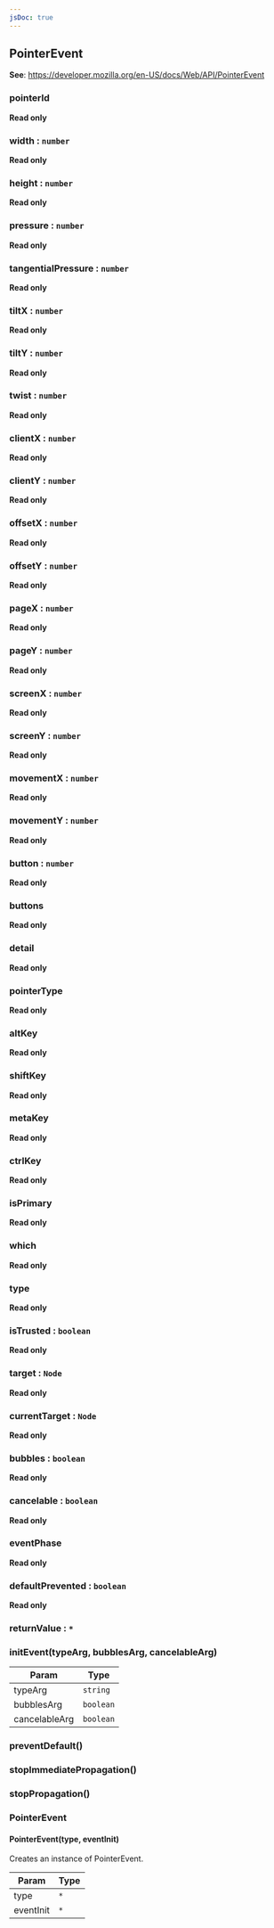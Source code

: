 ```yaml
---
jsDoc: true
---
```


<a name="pointerevent" id="pointerevent"></a>

## PointerEvent
**See**: https://developer.mozilla.org/en-US/docs/Web/API/PointerEvent  


<a name="baseuievent-pointerid" id="baseuievent-pointerid"></a>

### pointerId
**Read only**


<a name="baseuievent-width" id="baseuievent-width"></a>

### width : `number`
**Read only**


<a name="baseuievent-height" id="baseuievent-height"></a>

### height : `number`
**Read only**


<a name="baseuievent-pressure" id="baseuievent-pressure"></a>

### pressure : `number`
**Read only**


<a name="baseuievent-tangentialpressure" id="baseuievent-tangentialpressure"></a>

### tangentialPressure : `number`
**Read only**


<a name="baseuievent-tiltx" id="baseuievent-tiltx"></a>

### tiltX : `number`
**Read only**


<a name="baseuievent-tilty" id="baseuievent-tilty"></a>

### tiltY : `number`
**Read only**


<a name="baseuievent-twist" id="baseuievent-twist"></a>

### twist : `number`
**Read only**


<a name="baseuievent-clientx" id="baseuievent-clientx"></a>

### clientX : `number`
**Read only**


<a name="baseuievent-clienty" id="baseuievent-clienty"></a>

### clientY : `number`
**Read only**


<a name="baseuievent-offsetx" id="baseuievent-offsetx"></a>

### offsetX : `number`
**Read only**


<a name="baseuievent-offsety" id="baseuievent-offsety"></a>

### offsetY : `number`
**Read only**


<a name="baseuievent-pagex" id="baseuievent-pagex"></a>

### pageX : `number`
**Read only**


<a name="baseuievent-pagey" id="baseuievent-pagey"></a>

### pageY : `number`
**Read only**


<a name="baseuievent-screenx" id="baseuievent-screenx"></a>

### screenX : `number`
**Read only**


<a name="baseuievent-screeny" id="baseuievent-screeny"></a>

### screenY : `number`
**Read only**


<a name="baseuievent-movementx" id="baseuievent-movementx"></a>

### movementX : `number`
**Read only**


<a name="baseuievent-movementy" id="baseuievent-movementy"></a>

### movementY : `number`
**Read only**


<a name="baseuievent-button" id="baseuievent-button"></a>

### button : `number`
**Read only**


<a name="baseuievent-buttons" id="baseuievent-buttons"></a>

### buttons
**Read only**


<a name="baseuievent-detail" id="baseuievent-detail"></a>

### detail
**Read only**


<a name="baseuievent-pointertype" id="baseuievent-pointertype"></a>

### pointerType
**Read only**


<a name="baseuievent-altkey" id="baseuievent-altkey"></a>

### altKey
**Read only**


<a name="baseuievent-shiftkey" id="baseuievent-shiftkey"></a>

### shiftKey
**Read only**


<a name="baseuievent-metakey" id="baseuievent-metakey"></a>

### metaKey
**Read only**


<a name="baseuievent-ctrlkey" id="baseuievent-ctrlkey"></a>

### ctrlKey
**Read only**


<a name="baseuievent-isprimary" id="baseuievent-isprimary"></a>

### isPrimary
**Read only**


<a name="baseuievent-which" id="baseuievent-which"></a>

### which
**Read only**


<a name="event-type" id="event-type"></a>

### type
**Read only**


<a name="event-istrusted" id="event-istrusted"></a>

### isTrusted : `boolean`
**Read only**


<a name="event-target" id="event-target"></a>

### target : `Node`
**Read only**


<a name="event-currenttarget" id="event-currenttarget"></a>

### currentTarget : `Node`
**Read only**


<a name="event-bubbles" id="event-bubbles"></a>

### bubbles : `boolean`
**Read only**


<a name="event-cancelable" id="event-cancelable"></a>

### cancelable : `boolean`
**Read only**


<a name="event-eventphase" id="event-eventphase"></a>

### eventPhase
**Read only**


<a name="event-defaultprevented" id="event-defaultprevented"></a>

### defaultPrevented : `boolean`
**Read only**


<a name="event-returnvalue" id="event-returnvalue"></a>

### returnValue : `*`


<a name="event-initevent" id="event-initevent"></a>

### initEvent(typeArg, bubblesArg, cancelableArg)

| Param | Type |
| --- | --- |
| typeArg | `string` | 
| bubblesArg | `boolean` | 
| cancelableArg | `boolean` | 



<a name="event-preventdefault" id="event-preventdefault"></a>

### preventDefault()


<a name="event-stopimmediatepropagation" id="event-stopimmediatepropagation"></a>

### stopImmediatePropagation()


<a name="event-stoppropagation" id="event-stoppropagation"></a>

### stopPropagation()


<a name="pointerevent-pointerevent" id="pointerevent-pointerevent"></a>

### PointerEvent


<a name="new-pointerevent-pointerevent-new" id="new-pointerevent-pointerevent-new"></a>

#### PointerEvent(type, eventInit)
Creates an instance of PointerEvent.


| Param | Type |
| --- | --- |
| type | `*` | 
| eventInit | `*` | 


